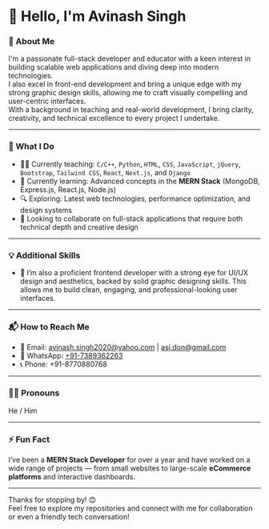 # 👋 Hello, I'm Avinash Singh

### 🚀 About Me
I'm a passionate full-stack developer and educator with a keen interest in building scalable web applications and diving deep into modern technologies.  
I also excel in front-end development and bring a unique edge with my strong graphic design skills, allowing me to craft visually compelling and user-centric interfaces.  
With a background in teaching and real-world development, I bring clarity, creativity, and technical excellence to every project I undertake.

---

### 💼 What I Do
- 👨‍🏫 Currently teaching: `C/C++`, `Python`, `HTML`, `CSS`, `JavaScript`, `jQuery`, `Bootstrap`, `Tailwind CSS`, `React`, `Next.js`, and `Django`
- 🌱 Currently learning: Advanced concepts in the **MERN Stack** (MongoDB, Express.js, React.js, Node.js)
- 🔍 Exploring: Latest web technologies, performance optimization, and design systems
- 🤝 Looking to collaborate on full-stack applications that require both technical depth and creative design

---

### 💡 Additional Skills
- 🎨 I’m also a proficient frontend developer with a strong eye for UI/UX design and aesthetics, backed by solid graphic designing skills. This allows me to build clean, engaging, and professional-looking user interfaces.

---

### 📬 How to Reach Me
- 📧 Email: [avinash.singh2020@yahoo.com](mailto:avinash.singh2020@yahoo.com) | [asj.don@gmail.com](mailto:asj.don@gmail.com)
- 💬 WhatsApp: [+91-7389362263](https://wa.me/917389362263)
- 📞 Phone: +91-8770880768

---

### 🙋‍♂️ Pronouns
He / Him

---

### ⚡ Fun Fact
I’ve been a **MERN Stack Developer** for over a year and have worked on a wide range of projects — from small websites to large-scale **eCommerce platforms** and interactive dashboards.

---

Thanks for stopping by! 😊  
Feel free to explore my repositories and connect with me for collaboration or even a friendly tech conversation!
